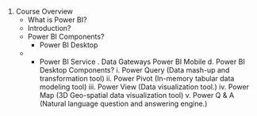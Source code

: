 1.	Course Overview
    - What is Power BI?
    - Introduction?
    - Power BI Components?
        - Power BI Desktop
	-   - Power BI Service
.	Data Gateways
	Power BI Mobile
d.	Power BI Desktop Components?
i.	Power Query (Data mash-up and transformation tool)
ii.	Power Pivot (In-memory tabular data modeling tool)
iii.	Power View (Data visualization tool.)
iv.	Power Map (3D Geo-spatial data visualization tool)
v.	Power Q & A (Natural language question and answering engine.)
